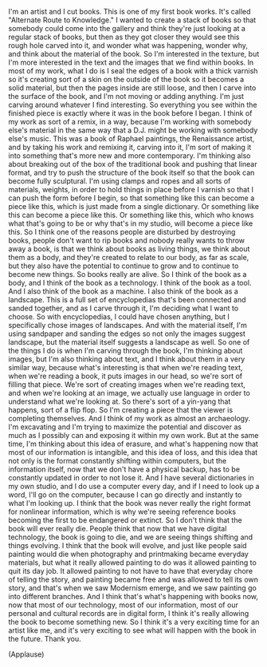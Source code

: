 
I&#39;m an artist and I cut books.
This is one of my first book works.
It&#39;s called &quot;Alternate
Route to Knowledge.&quot;
I wanted to create a stack of books so
that somebody could come into the gallery
and think they&#39;re just looking
at a regular stack of books,
but then as they got closer they would
see this rough hole carved into it,
and wonder what was happening,
wonder why,
and think about the material of the book.
So I&#39;m interested in the texture,
but I&#39;m more interested in the text
and the images that we find within books.
In most of my work, what I do is I seal
the edges of a book with a thick varnish
so it&#39;s creating sort of a skin
on the outside of the book
so it becomes a solid material,
but then the pages inside are still loose,
and then I carve
into the surface of the book,
and I&#39;m not moving or adding anything.
I&#39;m just carving around
whatever I find interesting.
So everything you see
within the finished piece
is exactly where it was
in the book before I began.
I think of my work as sort of
a remix, in a way,
because I&#39;m working with
somebody else&#39;s material
in the same way that a D.J. might be
working with somebody else&#39;s music.
This was a book of Raphael paintings,
the Renaissance artist,
and by taking his work
and remixing it, carving into it,
I&#39;m sort of making it into something
that&#39;s more new and more contemporary.
I&#39;m thinking also about breaking out
of the box of the traditional book
and pushing that linear format,
and try to push the structure
of the book itself
so that the book can become
fully sculptural.
I&#39;m using clamps and ropes
and all sorts of materials, weights,
in order to hold things 
in place before I varnish
so that I can push the form 
before I begin,
so that something like this
can become a piece like this,
which is just made
from a single dictionary.
Or something like this
can become a piece like this.
Or something like this,
which who knows what that&#39;s going to be
or why that&#39;s in my studio,
will become a piece like this.
So I think one of the reasons
people are disturbed by destroying books,
people don&#39;t want to rip books
and nobody really wants
to throw away a book,
is that we think about books
as living things,
we think about them as a body,
and they&#39;re created
to relate to our body, as far as scale,
but they also have the potential
to continue to grow
and to continue to become new things.
So books really are alive.
So I think of the book as a body,
and I think of the book as a technology.
I think of the book as a tool.
And I also think of the book as a machine.
I also think of the book as a landscape.
This is a full set of encyclopedias
that&#39;s been connected and sanded together,
and as I carve through it,
I&#39;m deciding what I want to choose.
So with encyclopedias,
I could have chosen anything,
but I specifically chose
images of landscapes.
And with the material itself,
I&#39;m using sandpaper
and sanding the edges
so not only the images suggest landscape,
but the material itself
suggests a landscape as well.
So one of the things I do
is when I&#39;m carving through the book,
I&#39;m thinking about images,
but I&#39;m also thinking about text,
and I think about them
in a very similar way,
because what&#39;s interesting
is that when we&#39;re reading text,
when we&#39;re reading a book,
it puts images in our head,
so we&#39;re sort of filling that piece.
We&#39;re sort of creating images
when we&#39;re reading text,
and when we&#39;re looking at an image,
we actually use language
in order to understand
what we&#39;re looking at.
So there&#39;s sort of
a yin-yang that happens,
sort of a flip flop.
So I&#39;m creating a piece
that the viewer is completing themselves.
And I think of my work
as almost an archaeology.
I&#39;m excavating and I&#39;m trying
to maximize the potential
and discover as much as I possibly can
and exposing it within my own work.
But at the same time,
I&#39;m thinking about this idea of erasure,
and what&#39;s happening now that most
of our information is intangible,
and this idea of loss,
and this idea that not only is the format
constantly shifting within computers,
but the information itself,
now that we don&#39;t have a physical backup,
has to be constantly updated
in order to not lose it.
And I have several dictionaries
in my own studio,
and I do use a computer every day,
and if I need to look up a word,
I&#39;ll go on the computer,
because I can go directly
and instantly to what I&#39;m looking up.
I think that the book was never really
the right format
for nonlinear information,
which is why we&#39;re seeing reference books
becoming the first to be 
endangered or extinct.
So I don&#39;t think that the book
will ever really die.
People think that now that we have
digital technology,
the book is going to die,
and we are seeing things shifting
and things evolving.
I think that the book will evolve,
and just like people said
painting would die
when photography and printmaking
became everyday materials,
but what it really allowed painting to do
was it allowed painting
to quit its day job.
It allowed painting to not have to have
that everyday chore of telling the story,
and painting became free
and was allowed to tell its own story,
and that&#39;s when we saw Modernism emerge,
and we saw painting
go into different branches.
And I think that&#39;s what&#39;s
happening with books now,
now that most of our technology,
most of our information,
most of our personal and cultural 
records are in digital form,
I think it&#39;s really allowing the book
to become something new.
So I think it&#39;s a very exciting time
for an artist like me,
and it&#39;s very exciting to see what
will happen with the book in the future.
Thank you.

(Applause)

